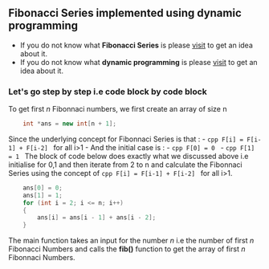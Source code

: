 ## Fibonacci Series implemented using dynamic programming
- If you do not know what **Fibonacci Series** is please [visit](https://en.wikipedia.org/wiki/Fibonacci_number) to get an idea about it.
- If you do not know what **dynamic programming** is please [visit](https://www.geeksforgeeks.org/dynamic-programming/) to get an idea about it.
### Let's go step by step i.e code block by code block
To get first *n* Fibonnaci numbers, we first create an array of size n
```cpp
    int *ans = new int[n + 1];
``` 
Since the underlying concept for Fibonnaci Series is that :
    - ```cpp F[i] = F[i-1] + F[i-2] ``` for all i>1
    - And the initial case is :
        - ```cpp F[0] = 0 ```
        - ```cpp F[1] = 1 ```
The block of code below does exactly what we discussed above i.e initialise for 0,1 and then iterate from 2 to n and calculate the Fibonnaci Series using the concept of ```cpp F[i] = F[i-1] + F[i-2] ``` for all i>1.
```cpp 
    ans[0] = 0;
    ans[1] = 1;
    for (int i = 2; i <= n; i++)
    {
        ans[i] = ans[i - 1] + ans[i - 2]; 
    }
```
The main function takes an input for the number *n* i.e the number of first *n* Fibonacci Numbers and calls the **fib()** function to get the array of first *n* Fibonnaci Numbers.
